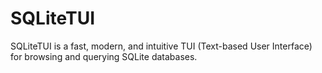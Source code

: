 # SQLiteTUI
SQLiteTUI is a fast, modern, and intuitive TUI (Text-based User Interface) for browsing and querying SQLite databases.
